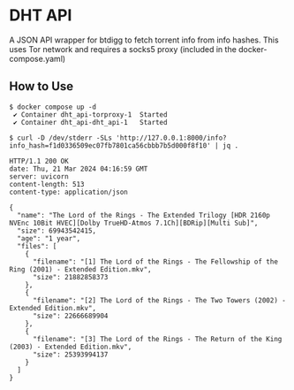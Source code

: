 # DHT API

A JSON API wrapper for btdigg to fetch torrent info from info hashes. This uses Tor network and requires a socks5 proxy (included in the docker-compose.yaml)



## How to Use

```
$ docker compose up -d
 ✔ Container dht_api-torproxy-1  Started
 ✔ Container dht_api-dht_api-1   Started
 
$ curl -D /dev/stderr -SLs 'http://127.0.0.1:8000/info?info_hash=f1d0336509ec07fb7801ca56cbbb7b5d000f8f10' | jq .

HTTP/1.1 200 OK
date: Thu, 21 Mar 2024 04:16:59 GMT
server: uvicorn
content-length: 513
content-type: application/json

{
  "name": "The Lord of the Rings - The Extended Trilogy [HDR 2160p NVEnc 10Bit HVEC][Dolby TrueHD-Atmos 7.1Ch][BDRip][Multi Sub]",
  "size": 69943542415,
  "age": "1 year",
  "files": [
    {
      "filename": "[1] The Lord of the Rings - The Fellowship of the Ring (2001) - Extended Edition.mkv",
      "size": 21882858373
    },
    {
      "filename": "[2] The Lord of the Rings - The Two Towers (2002) - Extended Edition.mkv",
      "size": 22666689904
    },
    {
      "filename": "[3] The Lord of the Rings - The Return of the King (2003) - Extended Edition.mkv",
      "size": 25393994137
    }
  ]
}

```

